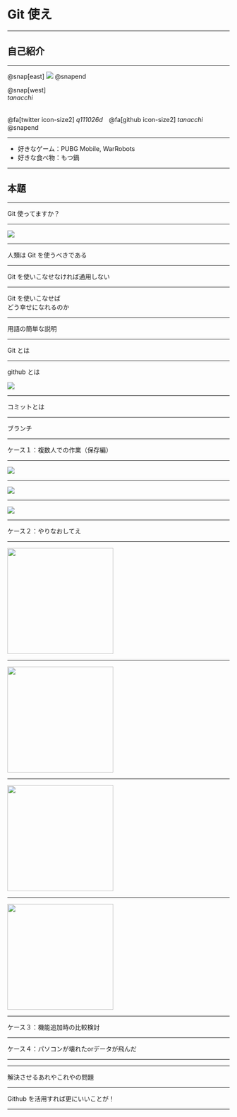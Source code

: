 # Git 使え

---

## 自己紹介

---

@snap[east]
<img src="rogue_game/assets/tanacchi.jpeg" />
@snapend

@snap[west]
<br>
*tanacchi* <br><br>

@fa[twitter icon-size2] *q111026d*　@fa[github  icon-size2] *tanacchi*  
@snapend

---

* 好きなゲーム：PUBG Mobile, WarRobots
* 好きな食べ物：もつ鍋

---

## 本題

---

Git 使ってますか？

---

<img src="ltx-2/assets/git.png" />

---

人類は Git を使うべきである

---

Git を使いこなせなければ通用しない

---

Git を使いこなせば  
どう幸せになれるのか

---

用語の簡単な説明

---

Git とは

---

github とは

<img src="ltx-2/assets/github.png" />

---

コミットとは

---

ブランチ

---

ケース１：複数人での作業（保存編）


---

<img src="ltx-2/assets/edit_no_git_1.png" />

---

<img src="ltx-2/assets/edit_no_git_2.png" />

---

<img src="ltx-2/assets/edit_no_git_wasted.png" />

---

ケース２：やりなおしてえ

---

<img src="ltx-2/assets/kaisya_man.png" width="240" height="240" />

---

<img src="ltx-2/assets/kaisya_komaru_man.png" width="240" height="240" />

---

<img src="ltx-2/assets/kaisya_man_bad.png" width="240" height="240" />

---

<img src="ltx-2/assets/bakuhatsu.png" width="240" height="240" />

---

ケース３：機能追加時の比較検討

---

ケース４：パソコンが壊れたorデータが飛んだ

---

---

解決させるあれやこれやの問題

---

Github を活用すれば更にいいことが！

---

